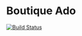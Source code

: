# Boutique Ado

[![Build Status](https://travis-ci.org/wrengit/boutiqueado.svg?branch=master)](https://travis-ci.org/wrengit/boutiqueado)
